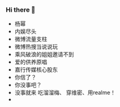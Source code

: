 ### Hi there 👋

- 杨幂
- 内娱尽头
- 微博流量支柱 
- 微博热搜当说说玩 
- 乘风破浪的姐姐邀请不到 
- 爱的供养原唱  
- 嘉行传媒核心股东
- 你信了？
- 你没事吧？
- 没事就来 吃溜溜梅、 穿维密、用realme！        
-         
